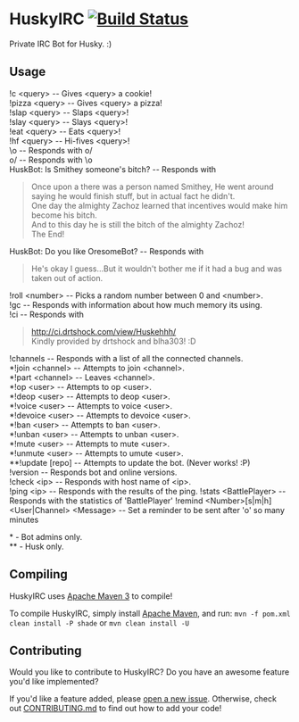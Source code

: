 HuskyIRC [![Build Status](http://ci.drtshock.net/view/Huskehhh/job/HuskBot/badge/icon)](http://ci.drtshock.net/view/Huskehhh/job/HuskBot/)
========

Private IRC Bot for Husky. :)

## Usage

!c \<query\> -- Gives \<query\> a cookie!  
!pizza \<query\> -- Gives \<query\> a pizza!  
!slap \<query\> -- Slaps \<query\>!  
!slay \<query\> -- Slays \<query\>!  
!eat \<query\> -- Eats \<query\>!  
!hf \<query\> -- Hi-fives \<query\>!  
\o -- Responds with o/  
o/ -- Responds with \o  
HuskBot: Is Smithey someone's bitch? -- Responds with
> Once upon a there was a person named Smithey, He went around saying he would finish stuff, but in actual fact he didn't.  
One day the almighty Zachoz learned that incentives would make him become his bitch.  
And to this day he is still the bitch of the almighty Zachoz!  
The End!  

HuskBot: Do you like OresomeBot? -- Responds with
> He's okay I guess...But it wouldn't bother me if it had a bug and was taken out of action.

!roll \<number\> -- Picks a random number between 0 and \<number\>.  
!gc -- Responds with information about how much memory its using.  
!ci -- Responds with  
> http://ci.drtshock.com/view/Huskehhh/  
Kindly provided by drtshock and blha303! :D

!channels -- Responds with a list of all the connected channels.  
\*!join \<channel\> -- Attempts to join \<channel\>.  
\*!part \<channel\> -- Leaves \<channel\>.  
\*!op \<user\> -- Attempts to op \<user\>.  
\*!deop \<user\> -- Attempts to deop \<user\>.  
\*!voice \<user\> -- Attempts to voice \<user\>.  
\*!devoice \<user\> -- Attempts to devoice \<user\>.  
\*!ban \<user\> -- Attempts to ban \<user\>.  
\*!unban \<user\> -- Attempts to unban \<user\>.  
\*!mute \<user\> -- Attempts to mute \<user\>.  
\*!unmute \<user\> -- Attempts to umute \<user\>.  
\*\*!update [repo] -- Attempts to update the bot. (Never works! :P)  
!version -- Responds bot and online versions.  
!check \<ip\> -- Responds with host name of \<ip\>.  
!ping \<ip\> -- Responds with the results of the ping.
!stats \<BattlePlayer\> -- Responds with the statistics of 'BattlePlayer'
!remind \<Number\>[s|m|h] \<User|Channel\> \<Message\> -- Set a reminder to be sent after 'o' so many minutes

\* - Bot admins only.  
\*\* - Husk only.

## Compiling

HuskyIRC uses [Apache Maven 3](http://maven.apache.org/) to compile!

To compile HuskyIRC, simply install [Apache Maven](http://maven.apache.org/), and run:
```mvn -f pom.xml clean install -P shade```
or
```mvn clean install -U```


## Contributing

Would you like to contribute to HuskyIRC?
Do you have an awesome feature you'd like implemented?

If you'd like a feature added, please [open a new issue](https://github.com/Huskehhh/HuskyIRC/issues/new).
Otherwise, check out [CONTRIBUTING.md](https://github.com/Huskehhh/HuskyIRC/blob/master/CONTRIBUTING.md) to find out how to add your code!